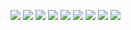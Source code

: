 ![](./pic/0_01.jpg)
![](./pic/0_02.jpg)
![](./pic/0_03.jpg)
![](./pic/0_04.jpg)
![](./pic/0_05.jpg)
![](./pic/0_06.jpg)
![](./pic/0_07.jpg)
![](./pic/0_08.jpg)
![](./pic/0_09.jpg)